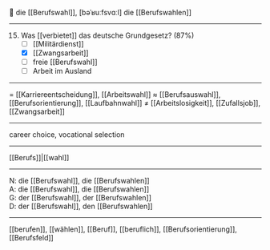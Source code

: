 🔴 die [[Berufswahl]], [bəˈʁuːfsvɑːl]
die [[Berufswahlen]]

---
15. Was [[verbietet]] das deutsche Grundgesetz? (87%)
	- [ ] [[Militärdienst]]
	- [x] [[Zwangsarbeit]]
	- [ ] freie [[Berufswahl]]
	- [ ] Arbeit im Ausland

---
= [[Karriereentscheidung]], [[Arbeitswahl]]
≈ [[Berufsauswahl]], [[Berufsorientierung]], [[Laufbahnwahl]]
≠ [[Arbeitslosigkeit]], [[Zufallsjob]], [[Zwangsarbeit]]

---
career choice, vocational selection

---
[[Berufs]]|[[wahl]]

---
N: die [[Berufswahl]], die [[Berufswahlen]]  
A: die [[Berufswahl]], die [[Berufswahlen]]  
G: der [[Berufswahl]], der [[Berufswahlen]]  
D: der [[Berufswahl]], den [[Berufswahlen]]  

---
[[berufen]], [[wählen]], [[Beruf]], [[beruflich]], [[Berufsorientierung]], [[Berufsfeld]]